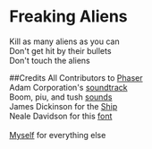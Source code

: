 Freaking Aliens
==============

Kill as many aliens as you can<br />
Don't get hit by their bullets<br />
Don't touch the aliens<br />

##Credits
All Contributors to <a href="http://phaser.io">Phaser</a><br />
Adam Corporation's <a href="http://adamcorporation.newgrounds.com">soundtrack</a><br />
Boom, piu, and tush <a href="http://www.freesound.org">sounds</a><br />
James Dickinson for the <a href="http://www.pixeljoint.com/pixels/profile.asp?fid=8974">Ship</a><br />
Neale Davidson for this <a href="http://www.pixelsagas.com">font</a><br />
<br />
<a href="http://minghuazhao.com">Myself</a> for everything else<br />

